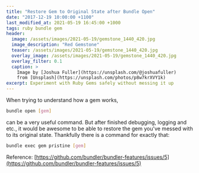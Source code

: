 ```yaml
---
title: "Restore Gem to Original State after Bundle Open"
date: "2017-12-19 10:00:00 +1100"
last_modified_at: 2021-05-19 16:45:00 +1000
tags: ruby bundle gem
header:
  image: /assets/images/2021-05-19/gemstone_1440_420.jpg
  image_description: "Red Gemstone"
  teaser: /assets/images/2021-05-19/gemstone_1440_420.jpg
  overlay_image: /assets/images/2021-05-19/gemstone_1440_420.jpg
  overlay_filter: 0.1
  caption: >
    Image by [Joshua Fuller](https://unsplash.com/@joshuafuller)
    from [Unsplash](https://unsplash.com/photos/p8w7krXVY1k)
excerpt: Experiment with Ruby Gems safely without messing it up
---
```


When trying to understand how a gem works,

```bash
bundle open [gem]
```

can be a very useful command. But after finished debugging, logging and etc., it
would be awesome to be able to restore the gem you've messed with to its
original state. Thankfully there is a command for exactly that:

```bash
bundle exec gem pristine [gem]
```

Reference:
[https://github.com/bundler/bundler-features/issues/5](https://github.com/bundler/bundler-features/issues/5)
